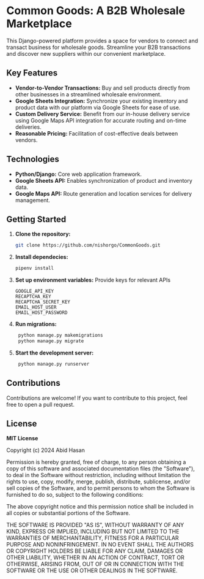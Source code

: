 # Common Goods: A B2B Wholesale Marketplace

This Django-powered platform provides a space for vendors to connect and transact business for wholesale goods. Streamline your B2B transactions and discover new suppliers within our convenient marketplace.

## Key Features

* **Vendor-to-Vendor Transactions:** Buy and sell products directly from other businesses in a streamlined wholesale environment.
* **Google Sheets Integration:** Synchronize your existing inventory and product data with our platform via Google Sheets for ease of use.  
* **Custom Delivery Service:** Benefit from our in-house delivery service using Google Maps API integration for accurate routing and on-time deliveries. 
* **Reasonable Pricing:** Facilitation of cost-effective deals between vendors.

## Technologies

* **Python/Django:** Core web application framework.
* **Google Sheets API:** Enables synchronization of product and inventory data.
* **Google Maps API:** Route generation and location services for delivery management.

## Getting Started

1. **Clone the repository:**
   ```bash
   git clone https://github.com/nishorgo/CommonGoods.git

2. **Install dependecies:**
   ```bash
   pipenv install

3. **Set up environment variables:**
   Provide keys for relevant APIs
    ```
    GOOGLE_API_KEY
    RECAPTCHA_KEY
    RECAPTCHA_SECRET_KEY
    EMAIL_HOST_USER
    EMAIL_HOST_PASSWORD
    ```

4. **Run migrations:**
   ```bash
    python manage.py makemigrations
    python manage.py migrate

5. **Start the development server:**
   ```bash
    python manage.py runserver

## Contributions
Contributions are welcome! If you want to contribute to this project, feel free to open a pull request.

## License
**MIT License**

Copyright (c) 2024 Abid Hasan

Permission is hereby granted, free of charge, to any person obtaining a copy
of this software and associated documentation files (the "Software"), to deal
in the Software without restriction, including without limitation the rights
to use, copy, modify, merge, publish, distribute, sublicense, and/or sell
copies of the Software, and to permit persons to whom the Software is
furnished to do so, subject to the following conditions:

The above copyright notice and this permission notice shall be included in all
copies or substantial portions of the Software.

THE SOFTWARE IS PROVIDED "AS IS", WITHOUT WARRANTY OF ANY KIND, EXPRESS OR
IMPLIED, INCLUDING BUT NOT LIMITED TO THE WARRANTIES OF MERCHANTABILITY,
FITNESS FOR A PARTICULAR PURPOSE AND NONINFRINGEMENT. IN NO EVENT SHALL THE
AUTHORS OR COPYRIGHT HOLDERS BE LIABLE FOR ANY CLAIM, DAMAGES OR OTHER
LIABILITY, WHETHER IN AN ACTION OF CONTRACT, TORT OR OTHERWISE, ARISING FROM,
OUT OF OR IN CONNECTION WITH THE SOFTWARE OR THE USE OR OTHER DEALINGS IN THE
SOFTWARE.
